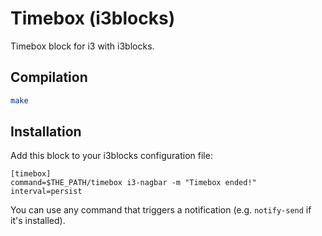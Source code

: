# Timebox (i3blocks)

Timebox block for i3 with i3blocks.

## Compilation

```sh
make
```

## Installation

Add this block to your i3blocks configuration file:

```
[timebox]
command=$THE_PATH/timebox i3-nagbar -m "Timebox ended!"
interval=persist
```

You can use any command that triggers a notification (e.g. `notify-send` if it's installed).
